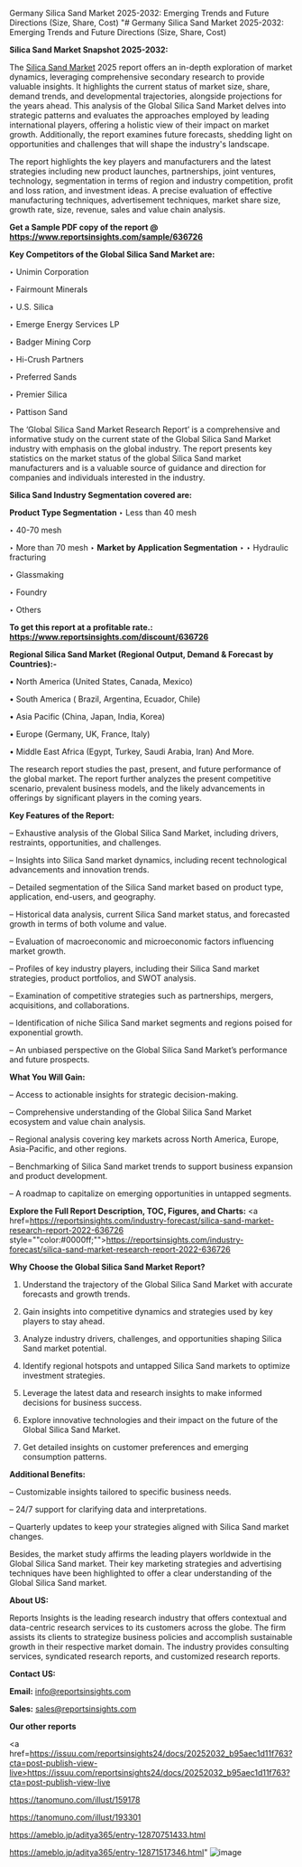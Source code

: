 Germany Silica Sand Market 2025-2032: Emerging Trends and Future Directions (Size, Share, Cost)
"# Germany Silica Sand Market 2025-2032: Emerging Trends and Future Directions (Size, Share, Cost)

<strong>Silica Sand Market Snapshot 2025-2032:</strong>

The <a href=https://www.reportsinsights.com/sample/636726>Silica Sand Market</a> 2025 report offers an in-depth exploration of market dynamics, leveraging comprehensive secondary research to provide valuable insights. It highlights the current status of market size, share, demand trends, and developmental trajectories, alongside projections for the years ahead. This analysis of the Global Silica Sand Market delves into strategic patterns and evaluates the approaches employed by leading international players, offering a holistic view of their impact on market growth. Additionally, the report examines future forecasts, shedding light on opportunities and challenges that will shape the industry's landscape.

The report highlights the key players and manufacturers and the latest strategies including new product launches, partnerships, joint ventures, technology, segmentation in terms of region and industry competition, profit and loss ration, and investment ideas. A precise evaluation of effective manufacturing techniques, advertisement techniques, market share size, growth rate, size, revenue, sales and value chain analysis.

<strong>Get a Sample PDF copy of the report @ <a href=https://www.reportsinsights.com/sample/636726 style=color:#0000ff;>https://www.reportsinsights.com/sample/636726</a></strong>

<strong>Key Competitors of the Global Silica Sand Market are:</strong>

‣ Unimin Corporation

‣ Fairmount Minerals

‣ U.S. Silica

‣ Emerge Energy Services LP

‣ Badger Mining Corp

‣ Hi-Crush Partners

‣ Preferred Sands

‣ Premier Silica

‣ Pattison Sand

The ‘Global Silica Sand Market Research Report’ is a comprehensive and informative study on the current state of the Global Silica Sand Market industry with emphasis on the global industry. The report presents key statistics on the market status of the global Silica Sand market manufacturers and is a valuable source of guidance and direction for companies and individuals interested in the industry.

<strong>Silica Sand Industry Segmentation covered are:</strong>

<strong>Product Type Segmentation</strong>
‣
Less than 40 mesh

‣ 40-70 mesh

‣ More than 70 mesh
‣ 
<strong>Market by Application Segmentation</strong>
‣
‣  Hydraulic fracturing

‣ Glassmaking

‣ Foundry

‣ Others

<strong>To get this report at a profitable rate.: <a href=https://www.reportsinsights.com/discount/636726 style=color:#0000ff;>https://www.reportsinsights.com/discount/636726</a></strong>

<strong>Regional Silica Sand Market (Regional Output, Demand &amp; Forecast by Countries):-</strong>

• North America (United States, Canada, Mexico)

• South America ( Brazil, Argentina, Ecuador, Chile)

• Asia Pacific (China, Japan, India, Korea)

• Europe (Germany, UK, France, Italy)

• Middle East Africa (Egypt, Turkey, Saudi Arabia, Iran) And More.

The research report studies the past, present, and future performance of the global market. The report further analyzes the present competitive scenario, prevalent business models, and the likely advancements in offerings by significant players in the coming years.

<strong>Key Features of the Report:</strong>

– Exhaustive analysis of the Global Silica Sand Market, including drivers, restraints, opportunities, and challenges.

– Insights into Silica Sand market dynamics, including recent technological advancements and innovation trends.

– Detailed segmentation of the Silica Sand market based on product type, application, end-users, and geography.

– Historical data analysis, current Silica Sand market status, and forecasted growth in terms of both volume and value.

– Evaluation of macroeconomic and microeconomic factors influencing market growth.

– Profiles of key industry players, including their Silica Sand market strategies, product portfolios, and SWOT analysis.

– Examination of competitive strategies such as partnerships, mergers, acquisitions, and collaborations.

– Identification of niche Silica Sand market segments and regions poised for exponential growth.

– An unbiased perspective on the Global Silica Sand Market’s performance and future prospects.

<strong>What You Will Gain:</strong>

– Access to actionable insights for strategic decision-making.

– Comprehensive understanding of the Global Silica Sand Market ecosystem and value chain analysis.

– Regional analysis covering key markets across North America, Europe, Asia-Pacific, and other regions.

– Benchmarking of Silica Sand market trends to support business expansion and product development.

– A roadmap to capitalize on emerging opportunities in untapped segments.

<strong>Explore the Full Report Description, TOC, Figures, and Charts:</strong>
<a href=https://reportsinsights.com/industry-forecast/silica-sand-market-research-report-2022-636726 style=""color:#0000ff;"">https://reportsinsights.com/industry-forecast/silica-sand-market-research-report-2022-636726</a>

<strong>Why Choose the Global Silica Sand Market Report?</strong>

1. Understand the trajectory of the Global Silica Sand Market with accurate forecasts and growth trends.

2. Gain insights into competitive dynamics and strategies used by key players to stay ahead.

3. Analyze industry drivers, challenges, and opportunities shaping Silica Sand market potential.

4. Identify regional hotspots and untapped Silica Sand markets to optimize investment strategies.

5. Leverage the latest data and research insights to make informed decisions for business success.

6. Explore innovative technologies and their impact on the future of the Global Silica Sand Market.

7. Get detailed insights on customer preferences and emerging consumption patterns.

<strong>Additional Benefits:</strong>

– Customizable insights tailored to specific business needs.

– 24/7 support for clarifying data and interpretations.

– Quarterly updates to keep your strategies aligned with Silica Sand market changes.

Besides, the market study affirms the leading players worldwide in the Global Silica Sand market. Their key marketing strategies and advertising techniques have been highlighted to offer a clear understanding of the Global Silica Sand market.

<strong><strong>About US</strong>:</strong>

Reports Insights is the leading research industry that offers contextual and data-centric research services to its customers across the globe. The firm assists its clients to strategize business policies and accomplish sustainable growth in their respective market domain. The industry provides consulting services, syndicated research reports, and customized research reports.

<strong>Contact US:</strong>

<p class=><b>Email:</b> <a href=mailto:info@reportsinsights.com>info@reportsinsights.com</a></p>
<p class=><b>Sales:</b> <a href=mailto:sales@reportsinsights.com>sales@reportsinsights.com</a></p>

<strong>Our other reports</strong>

<a href=https://issuu.com/reportsinsights24/docs/20252032_b95aec1d11f763?cta=post-publish-view-live>https://issuu.com/reportsinsights24/docs/20252032_b95aec1d11f763?cta=post-publish-view-live</a>

<a href=https://tanomuno.com/illust/159178>https://tanomuno.com/illust/159178</a>

<a href=https://tanomuno.com/illust/193301>https://tanomuno.com/illust/193301</a>

<a href=https://ameblo.jp/aditya365/entry-12870751433.html>https://ameblo.jp/aditya365/entry-12870751433.html</a>

<a href=https://ameblo.jp/aditya365/entry-12871517346.html>https://ameblo.jp/aditya365/entry-12871517346.html</a>"
![image](https://github.com/user-attachments/assets/2f9114dc-c4a3-47ba-befa-01496e938610)

